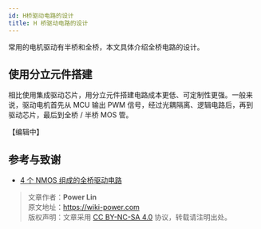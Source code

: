 ```yaml
---
id: H桥驱动电路的设计
title: H 桥驱动电路的设计
---
```


常用的电机驱动有半桥和全桥，本文具体介绍全桥电路的设计。

## 使用分立元件搭建

相比使用集成驱动芯片，用分立元件搭建电路成本更低、可定制性更强。一般来说，驱动电机首先从 MCU 输出 PWM 信号，经过光耦隔离、逻辑电路后，再到驱动芯片，最后到全桥 / 半桥 MOS 管。

【编辑中】

## 参考与致谢 

- [4 个 NMOS 组成的全桥驱动电路](https://www.fanyedu.com/content/90.html)

> 文章作者：**Power Lin**  
> 原文地址：<https://wiki-power.com>  
> 版权声明：文章采用 [CC BY-NC-SA 4.0](https://creativecommons.org/licenses/by/4.0/deed.zh) 协议，转载请注明出处。